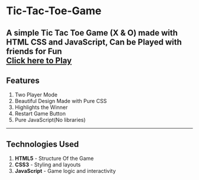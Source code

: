# Tic-Tac-Toe-Game
A simple **Tic Tac Toe** Game (X & O) made with **HTML** **CSS** and **JavaScript**, Can be Played with friends for Fun  
[Click here to Play](https://chinmay-barman.github.io/Tic-Tac-Toe-Game/)
---
## Features
1. Two Player Mode
2. Beautiful Design Made with Pure CSS
3. Highlights the Winner
4. Restart Game Button
5. Pure JavaScript(No libraries)  
---
## Technologies Used
1. **HTML5** - Structure Of the Game
2. **CSS3** - Styling and layouts
3. **JavaScript** - Game logic and interactivity
